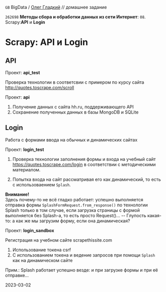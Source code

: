 ﻿`GB` BigData / [Олег Гладкий](https://gb.ru/users/3837199) // домашнее задание

`262698` __Методы сбора и обработки данных из сети Интернет__:  `08`. Scrapy:__API__ и __Login__

# Scrapy: API и Login

## API

Проект: __api\_test__

Проверка технологии в соответсвии с примером по курсу сайта http://quotes.toscrape.com/scroll

<!--  -->

Проект: __api__

1. Получение данных с сайта hh.ru, поддерживающего API
2. Сохранение полученных данных в базы MongoDB и SQLite

## Login
Работа с формами ввода на обычных и динамических сайтах

Проект: __login\_test__



1. Проверка технологии заполнения формы и входа на учебный сайт https://quotes.toscrape.com/login в соответствии с методическими материалом.

2. Попытка входа на сайт рассматривая его как динамический, то есть с использоваением `Splash`. 

__Внимание!__  
Здесь почему-то не всё гладко работает: успешно выполняется отправка формы `SplashFormRequest.from_response()` по технологии Splash только в том случае, если загрузка страницы с формой выполняется без Splash-а, то есть просто Request()... -- Глупость какая-то: а как же мы загрузим форму, если она динамическая? 

<!--  -->

Проект: __login\_sandbox__

Регистрация на учебном сайте scrapethissite.com
1. Использование токена csrf
2. С использованием токена и ведение запросов при помощи `Splash` как на динамическом сайте

Прим.: Splash работает успешно везде: и при загрузке формы и при её отправке...
<!--  -->

2023-03-02